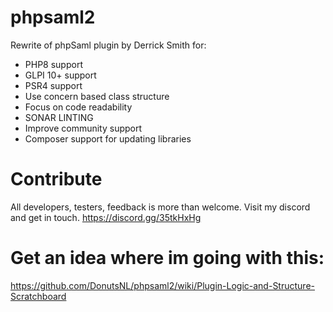 # phpsaml2

Rewrite of phpSaml plugin by Derrick Smith for:
- PHP8 support
- GLPI 10+ support
- PSR4 support
- Use concern based class structure
- Focus on code readability
- SONAR LINTING
- Improve community support
- Composer support for updating libraries

# Contribute
All developers, testers, feedback is more than welcome. Visit my discord and get in touch.
https://discord.gg/35tkHxHg


# Get an idea where im going with this:
https://github.com/DonutsNL/phpsaml2/wiki/Plugin-Logic-and-Structure-Scratchboard
